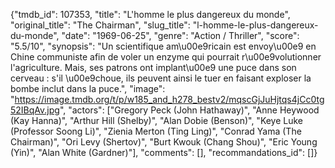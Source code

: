 {"tmdb_id": 107353, "title": "L'homme le plus dangereux du monde", "original_title": "The Chairman", "slug_title": "l-homme-le-plus-dangereux-du-monde", "date": "1969-06-25", "genre": "Action / Thriller", "score": "5.5/10", "synopsis": "Un scientifique am\u00e9ricain est envoy\u00e9 en Chine communiste afin de voler un enzyme qui pourrait r\u00e9volutionner l'agriculture. Mais, ses patrons ont implant\u00e9 une puce dans son cerveau : s'il \u00e9choue, ils peuvent ainsi le tuer en faisant exploser la bombe inclut dans la puce.", "image": "https://image.tmdb.org/t/p/w185_and_h278_bestv2/mqscGjJuHjtqs4jCc0tg52IBqAv.jpg", "actors": ["Gregory Peck (John Hathaway)", "Anne Heywood (Kay Hanna)", "Arthur Hill (Shelby)", "Alan Dobie (Benson)", "Keye Luke (Professor Soong Li)", "Zienia Merton (Ting Ling)", "Conrad Yama (The Chairman)", "Ori Levy (Shertov)", "Burt Kwouk (Chang Shou)", "Eric Young (Yin)", "Alan White (Gardner)"], "comments": [], "recommandations_id": []}